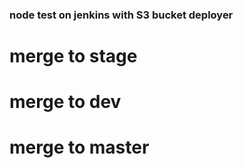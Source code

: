 ### node test on jenkins with S3 bucket deployer
# merge to stage
# merge to dev
# merge to master


